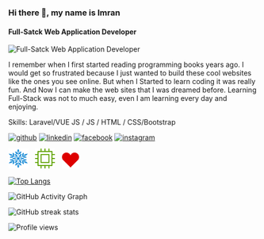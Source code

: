 ### Hi there 👋, my name is Imran
#### Full-Satck Web Application Developer 
![Full-Satck Web Application Developer ](https://scontent.fdac11-1.fna.fbcdn.net/v/t1.6435-9/67620906_1261328180707777_3835454264033935360_n.jpg?_nc_cat=104&ccb=1-5&_nc_sid=174925&_nc_eui2=AeEycZVKrKKmOnUgw_tnvP4kI1Kbc_Hs848jUptz8ezzj99M98g1b-BjaNBquvNyw6WZNFmt462OfW5aVEZAAB24&_nc_ohc=uQ_BSnyoseAAX95DxfO&_nc_ht=scontent.fdac11-1.fna&oh=00_AT-KriHmL80p6MvTVSsw20FZU-FEvixPTEcEczbQOCW78A&oe=627A89A4)

I remember when I first started reading programming books years ago. I would get so frustrated because I just wanted to build these cool websites like the ones you see online.
But when I Started to learn coding it was really fun. And Now I can make the web sites that I was dreamed before. Learning Full-Stack was not to much easy, even I am learning every day and enjoying.

Skills: Laravel/VUE JS / JS / HTML / CSS/Bootstrap



[<img src='https://cdn.jsdelivr.net/npm/simple-icons@3.0.1/icons/github.svg' alt='github' height='40'>](https://github.com/https://github.com/Imran189)  [<img src='https://cdn.jsdelivr.net/npm/simple-icons@3.0.1/icons/linkedin.svg' alt='linkedin' height='40'>](https://www.linkedin.com/in/https://www.linkedin.com/in/imran-hosen18//)  [<img src='https://cdn.jsdelivr.net/npm/simple-icons@3.0.1/icons/facebook.svg' alt='facebook' height='40'>](https://www.facebook.com/https://www.facebook.com/profile.php?id=100004918215307)  [<img src='https://cdn.jsdelivr.net/npm/simple-icons@3.0.1/icons/instagram.svg' alt='instagram' height='40'>](https://www.instagram.com/https://www.instagram.com/imran.imu18//)  

<a href='https://archiveprogram.github.com/'><img src='https://raw.githubusercontent.com/acervenky/animated-github-badges/master/assets/acbadge.gif' width='40' height='40'></a> <a href='https://docs.github.com/en/developers'><img src='https://raw.githubusercontent.com/acervenky/animated-github-badges/master/assets/devbadge.gif' width='40' height='40'></a> <a href='https://docs.github.com/en/github/supporting-the-open-source-community-with-github-sponsors'><img src='https://raw.githubusercontent.com/acervenky/animated-github-badges/master/assets/sponsorbadge.gif' width='35' height='35'></a> 

[![Top Langs](https://github-readme-stats.vercel.app/api/top-langs/?username=https://github.com/Imran189)](https://github.com/anuraghazra/github-readme-stats)

![GitHub Activity Graph](https://activity-graph.herokuapp.com/graph?username=https://github.com/Imran189)  

![GitHub streak stats](https://github-readme-streak-stats.herokuapp.com/?user=https://github.com/Imran189)  

![Profile views](https://gpvc.arturio.dev/https://github.com/Imran189)  
